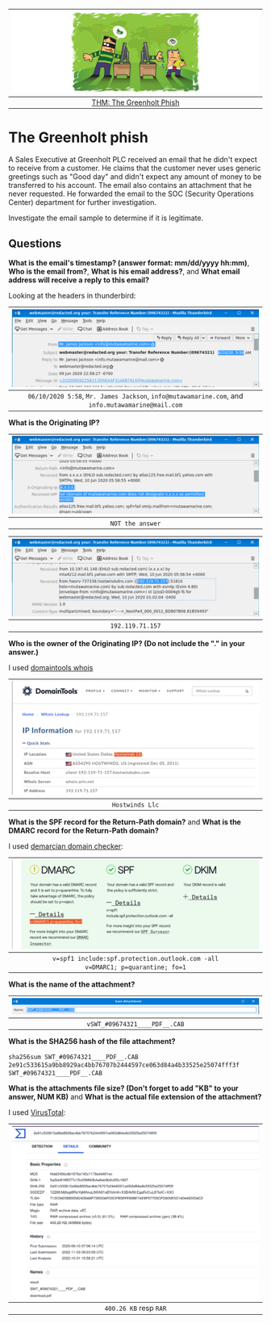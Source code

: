 |           ![The Greenholt Phish](../img/greenholt.png)                        |
|:-----------------------------------------------------------------------------:|
| [THM: The Greenholt Phish](https://tryhackme.com/room/phishingemails5fgjlzxc) |

# The Greenholt phish

A Sales Executive at Greenholt PLC received an email that he didn't expect to receive from a customer. He claims 
that the customer never uses generic greetings such as "Good day" and didn't expect any amount of money to be 
transferred to his account. The email also contains an attachment that he never requested. He forwarded the email 
to the SOC (Security Operations Center) department for further investigation.

Investigate the email sample to determine if it is legitimate.

## Questions

**What is the email's timestamp? (answer format: mm/dd/yyyy hh:mm)**, **Who is the email from?**, 
**What is his email address?**, and **What email address will receive a reply to this email?**

Looking at the headers in thunderbird:

|                           ![The Greenholt Phish](../img/greenholt1.png)                           |
|:-------------------------------------------------------------------------------------------------:|
| `06/10/2020 5:58`, `Mr. James Jackson`, `info@mutawamarine.com`, and `info.mutawamarine@mail.com` |

**What is the Originating IP?**

| ![The Greenholt Phish](../img/greenholt2.png) |
|:---------------------------------------------:|
|               `NOT the answer`                |

| ![The Greenholt Phish](../img/greenholt3.png)   |
|:-----------------------------------------------:|
|                `192.119.71.157`                 |

**Who is the owner of the Originating IP? (Do not include the "." in your answer.)**

I used [domaintools whois](https://whois.domaintools.com/192.119.71.157)

| ![The Greenholt Phish](../img/greenholt4.png)  |
|:----------------------------------------------:|
|                `Hostwinds Llc`                 |

**What is the SPF record for the Return-Path domain?** and **What is the DMARC record for the Return-Path domain?**

I used [demarcian domain checker](https://dmarcian.com/domain-checker/):

|                    ![The Greenholt Phish](../img/greenholt5.png)                     |
|:------------------------------------------------------------------------------------:|
| `v=spf1 include:spf.protection.outlook.com -all` <br> `v=DMARC1; p=quarantine; fo=1` |

**What is the name of the attachment?**

| ![The Greenholt Phish](../img/greenholt6.png)  |
|:----------------------------------------------:|
|         `vSWT_#09674321____PDF__.CAB`          |

**What is the SHA256 hash of the file attachment?**

    sha256sum SWT_#09674321____PDF__.CAB
    2e91c533615a9bb8929ac4bb76707b2444597ce063d84a4b33525e25074fff3f  SWT_#09674321____PDF__.CAB

**What is the attachments file size? (Don't forget to add "KB" to your answer, NUM KB)** and **What is the actual file extension of the attachment?**

I used [VirusTotal](https://www.virustotal.com/gui/file/2e91c533615a9bb8929ac4bb76707b2444597ce063d84a4b33525e25074fff3f/details):

| ![The Greenholt Phish](../img/greenholt7.png) |
|:---------------------------------------------:|
|            `400.26 KB` resp `RAR`             |
